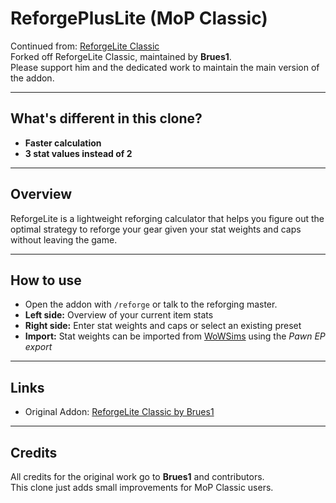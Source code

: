 # ReforgePlusLite (MoP Classic)

Continued from: [ReforgeLite Classic](https://www.curseforge.com/wow/addons/reforgelite-classic)  
Forked off ReforgeLite Classic, maintained by **Brues1**.  
Please support him and the dedicated work to maintain the main version of the addon.

---

## What's different in this clone?
- **Faster calculation**
- **3 stat values instead of 2**

---

## Overview
ReforgeLite is a lightweight reforging calculator that helps you figure out the optimal strategy to reforge your gear given your stat weights and caps without leaving the game.

---

## How to use
- Open the addon with `/reforge` or talk to the reforging master.  
- **Left side:** Overview of your current item stats  
- **Right side:** Enter stat weights and caps or select an existing preset  
- **Import:** Stat weights can be imported from [WoWSims](https://www.wowsims.com/mop/) using the *Pawn EP export*  

---

## Links
- Original Addon: [ReforgeLite Classic by Brues1](https://www.curseforge.com/wow/addons/reforgelite-classic)  

---

## Credits
All credits for the original work go to **Brues1** and contributors.  
This clone just adds small improvements for MoP Classic users.
